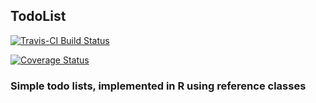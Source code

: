 ## TodoList

[![Travis-CI Build Status](https://travis-ci.org/markwh/todoList.svg?branch=master)](https://travis-ci.org/markwh/todoList)

[![Coverage Status](https://img.shields.io/codecov/c/github/markwh/todoList/master.svg)](https://codecov.io/github/markwh/todoList?branch=master)

### Simple todo lists, implemented in R using reference classes
